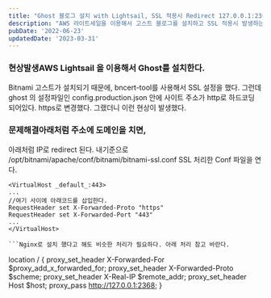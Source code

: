 ```yaml
---
title: "Ghost 블로그 설치 with Lightsail, SSL 적용시 Redirect 127.0.0.1:2368 해결방법"
description: "AWS 라이트세일을 이용해서 고스트 블로그를 설치하고 SSL 적용시 발생하는 문제를 해결합니다."
pubDate: '2022-06-23'
updatedDate: '2023-03-31'
---
```


### 현상발생AWS Lightsail 을 이용해서 Ghost를 설치한다.

Bitnami 고스트가 설치되기 때문에, bncert-tool를 사용해서 SSL 설정을 했다.
그런데 ghost 의 설정파일인 config.production.json 안에 사이트 주소가 http로 하드코딩 되어있다. https로 변경했다.
그랬더니 이런 현상이 발생했다.

### 문제해결아래처럼 주소에 도메인을 치면,

아래처럼 IP로 redirect 된다.
내기준으로 /opt/bitnami/apache/conf/bitnami/bitnami-ssl.conf
SSL 처리한 Conf 파일을 연다.
```
<VirtualHost _default_:443>
...
//여기 사이에 아래코드를 삽입한다. 
RequestHeader set X-Forwarded-Proto "https"
RequestHeader set X-Forwarded-Port "443"
...
</VirtualHost>

```Nginx로 설치 했다고 해도 비슷한 처리가 필요하다. 아래 처리 참고 바란다.
```
location / {
        proxy_set_header X-Forwarded-For $proxy_add_x_forwarded_for;
        proxy_set_header X-Forwarded-Proto $scheme;
        proxy_set_header X-Real-IP $remote_addr;
        proxy_set_header Host $host;
        proxy_pass http://127.0.0.1:2368;
    }

```해결완료.
